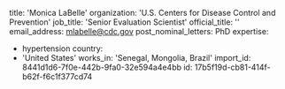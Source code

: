 title: 'Monica LaBelle'
organization: 'U.S. Centers for Disease Control and Prevention'
job_title: 'Senior Evaluation Scientist'
official_title: ''
email_address: mlabelle@cdc.gov
post_nominal_letters: PhD
expertise:
  - hypertension
country:
  - 'United States'
works_in: 'Senegal, Mongolia, Brazil'
import_id: 8441d1d6-7f0e-442b-9fa0-32e594a4e4bb
id: 17b5f19d-cb81-414f-b62f-f6c1f377cd74
